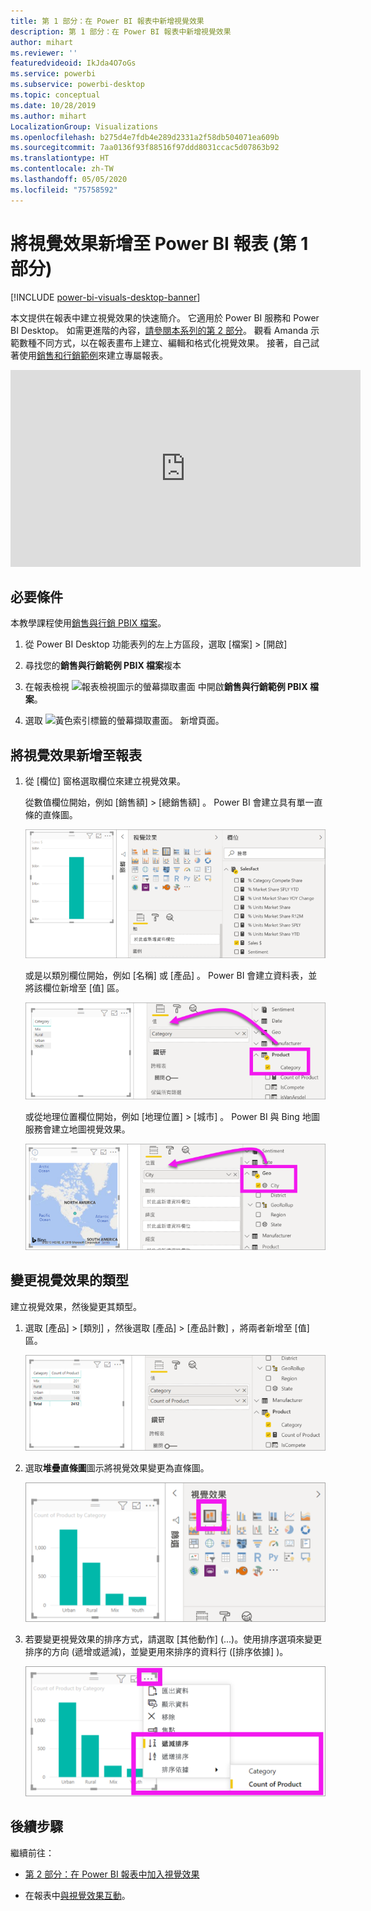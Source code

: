 ```yaml
---
title: 第 1 部分：在 Power BI 報表中新增視覺效果
description: 第 1 部分：在 Power BI 報表中新增視覺效果
author: mihart
ms.reviewer: ''
featuredvideoid: IkJda4O7oGs
ms.service: powerbi
ms.subservice: powerbi-desktop
ms.topic: conceptual
ms.date: 10/28/2019
ms.author: mihart
LocalizationGroup: Visualizations
ms.openlocfilehash: b275d4e7fdb4e289d2331a2f58db504071ea609b
ms.sourcegitcommit: 7aa0136f93f88516f97ddd8031ccac5d07863b92
ms.translationtype: HT
ms.contentlocale: zh-TW
ms.lasthandoff: 05/05/2020
ms.locfileid: "75758592"
---
```

# <a name="add-visuals-to-a-power-bi-report-part-1"></a>將視覺效果新增至 Power BI 報表 (第 1 部分)

[!INCLUDE [power-bi-visuals-desktop-banner](../includes/power-bi-visuals-desktop-banner.md)]

本文提供在報表中建立視覺效果的快速簡介。 它適用於 Power BI 服務和 Power BI Desktop。 如需更進階的內容，[請參閱本系列的第 2 部分](power-bi-report-add-visualizations-ii.md)。 觀看 Amanda 示範數種不同方式，以在報表畫布上建立、編輯和格式化視覺效果。 接著，自己試著使用[銷售和行銷範例](../sample-datasets.md)來建立專屬報表。

<iframe width="560" height="315" src="https://www.youtube.com/embed/IkJda4O7oGs" frameborder="0" allowfullscreen></iframe>

## <a name="prerequisites"></a>必要條件

本教學課程使用[銷售與行銷 PBIX 檔案](https://download.microsoft.com/download/9/7/6/9767913A-29DB-40CF-8944-9AC2BC940C53/Sales%20and%20Marketing%20Sample%20PBIX.pbix)。

1. 從 Power BI Desktop 功能表列的左上方區段，選取 [檔案]   > [開啟] 
   
2. 尋找您的**銷售與行銷範例 PBIX 檔案**複本

1. 在報表檢視 ![報表檢視圖示的螢幕擷取畫面](media/power-bi-visualization-kpi/power-bi-report-view.png) 中開啟**銷售與行銷範例 PBIX 檔案**。

1. 選取 ![黃色索引標籤的螢幕擷取畫面。](media/power-bi-visualization-kpi/power-bi-yellow-tab.png) 新增頁面。

## <a name="add-visualizations-to-the-report"></a>將視覺效果新增至報表

1. 從 [欄位]  窗格選取欄位來建立視覺效果。

    從數值欄位開始，例如 [銷售額]   > [總銷售額]  。 Power BI 會建立具有單一直條的直條圖。

    ![具有單一直條的直條圖螢幕擷取畫面。](media/power-bi-report-add-visualizations-i/power-bi-column-chart.png)

    或是以類別欄位開始，例如 [名稱]  或 [產品]  。 Power BI 會建立資料表，並將該欄位新增至 [值]  區。

    ![資料表 (內含四個類別) 的螢幕擷取畫面](media/power-bi-report-add-visualizations-i/power-bi-product.png)

    或從地理位置欄位開始，例如 [地理位置]   > [城市]  。 Power BI 與 Bing 地圖服務會建立地圖視覺效果。

    ![地圖視覺效果的螢幕擷取畫面。](media/power-bi-report-add-visualizations-i/power-bi-maps.png)

## <a name="change-the-type-of-visualization"></a>變更視覺效果的類型

 建立視覺效果，然後變更其類型。 
 
 1. 選取 [產品]   > [類別]  ，然後選取 [產品]   > [產品計數]  ，將兩者新增至 [值]  區。

    ![[欄位] 窗格的螢幕擷取畫面，[值] 區也已標示。](media/power-bi-report-add-visualizations-i/power-bi-create-visual.png)

1. 選取**堆疊直條圖**圖示將視覺效果變更為直條圖。

   ![標示堆疊直條圖圖示的 [視覺效果] 窗格螢幕擷取畫面。](media/power-bi-report-add-visualizations-i/power-bi-convert.png)

1. 若要變更視覺效果的排序方式，請選取 [其他動作]  (...)。使用排序選項來變更排序的方向 (遞增或遞減)，並變更用來排序的資料行 ([排序依據]  )。

   ![其他動作下拉式清單的螢幕擷取畫面。](media/power-bi-report-add-visualizations-i/power-bi-sort.png)
  
## <a name="next-steps"></a>後續步驟

 繼續前往：

* [第 2 部分：在 Power BI 報表中加入視覺效果](power-bi-report-add-visualizations-ii.md)

* 在報表中[與視覺效果互動](../consumer/end-user-reading-view.md)。

